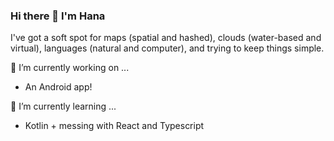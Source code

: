 ### Hi there 👋 I'm Hana

I've got a soft spot for maps (spatial and hashed), clouds (water-based and virtual), languages (natural and computer), and trying to keep things simple. 

🔭 I’m currently working on ...

- An Android app!

🌱 I’m currently learning ...

- Kotlin + messing with React and Typescript 

<!--
**hgkald/hgkald** is a ✨ _special_ ✨ repository because its `README.md` (this file) appears on your GitHub profile.

Here are some ideas to get you started:

- 🔭 I’m currently working on ...
- 🌱 I’m currently learning ...
- 👯 I’m looking to collaborate on ...
- 🤔 I’m looking for help with ...
- 💬 Ask me about ...
- 📫 How to reach me: ...
- 😄 Pronouns: ...
- ⚡ Fun fact: ...
-->
